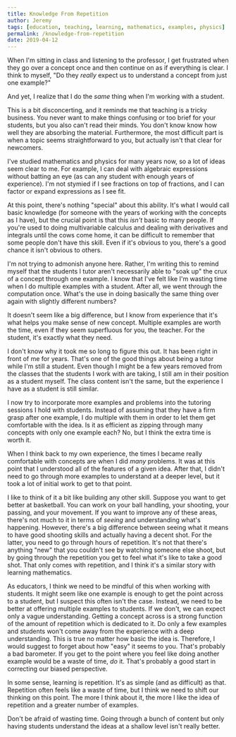 ```yaml
---
title: Knowledge From Repetition
author: Jeremy
tags: [education, teaching, learning, mathematics, examples, physics]
permalink: /knowledge-from-repetition
date: 2019-04-12
---
```


When I'm sitting in class and listening to the professor, I get frustrated when they go over a concept once and then continue on as if everything is clear. I think to myself, "Do they *really* expect us to understand a concept from just one example?"

And yet, I realize that I do the *same* thing when I'm working with a student.

This is a bit disconcerting, and it reminds me that teaching is a tricky business. You never want to make things confusing or too brief for your students, but you also can't read their minds. You don't know know how well they are absorbing the material.  Furthermore, the most difficult part is when a topic seems straightforward to you, but actually isn't that clear for newcomers.

I've studied mathematics and physics for many years now, so a lot of ideas seem clear to me. For example, I can deal with algebraic expressions without batting an eye (as can any student with enough years of experience). I'm not stymied if I see fractions on top of fractions, and I can factor or expand expressions as I see fit.

At this point, there's nothing "special" about this ability. It's what I would call basic knowledge (for someone with the years of working with the concepts as I have), but the crucial point is that this *isn't* basic to many people. If you're used to doing multivariable calculus and dealing with derivatives and integrals until the cows come home, it can be difficult to remember that some people don't have this skill. Even if it's obvious to you, there's a good chance it isn't obvious to others.

I'm not trying to admonish anyone here. Rather, I'm writing this to remind myself that the students I tutor aren't necessarily able to "soak up" the crux of a concept through one example. I know that I've felt like I'm wasting time when I do multiple examples with a student. After all, we went through the computation once. What's the use in doing basically the same thing over again with slightly different numbers?

It doesn't seem like a big difference, but I know from experience that it's what helps you make sense of new concept. Multiple examples are worth the time, even if they seem superfluous for you, the teacher. For the student, it's exactly what they need.

I don't know why it took me so long to figure this out. It has been right in front of me for years. That's one of the good things about being a tutor while I'm still a student. Even though I might be a few years removed from the classes that the students I work with are taking, I still am in their position as a student myself. The class content isn't the same, but the experience I have as a student is still similar.

I now try to incorporate more examples and problems into the tutoring sessions I hold with students. Instead of assuming that they have a firm grasp after one example, I do multiple with them in order to let them get comfortable with the idea. Is it as efficient as zipping through many concepts with only one example each? No, but I think the extra time is worth it.

When I think back to my own experience, the times I became really comfortable with concepts are when I did *many* problems. It was at this point that I understood all of the features of a given idea. After that, I didn't need to go through more examples to understand at a deeper level, but it took a lot of initial work to get to that point.

I like to think of it a bit like building any other skill. Suppose you want to get better at basketball. You can work on your ball handling, your shooting, your passing, and your movement. If you want to improve any of these areas, there's not much to it in terms of *seeing* and understanding what's happening. However, there's a big difference between seeing what it means to have good shooting skills and actually having a decent shot. For the latter, you need to go through hours of repetition. It's not that there's anything "new" that you couldn't see by watching someone else shoot, but by going through the repetition you get to feel what it's like to take a good shot. That only comes with repetition, and I think it's a similar story with learning mathematics.

As educators, I think we need to be mindful of this when working with students. It might seem like one example is enough to get the point across to a student, but I suspect this often isn't the case. Instead, we need to be better at offering multiple examples to students. If we don't, we can expect only a vague understanding. Getting a concept across is a strong function of the amount of repetition which is dedicated to it. Do only a few examples and students won't come away from the experience with a deep understanding. This is true no matter how basic the idea is. Therefore, I would suggest to forget about how "easy" it seems to you. That's probably a bad barometer. If you get to the point where you feel like doing another example would be a waste of time, *do* it. That's probably a good start in correcting our biased perspective.

In some sense, learning is repetition. It's as simple (and as difficult) as that. Repetition often feels like a waste of time, but I think we need to shift our thinking on this point. The more I think about it, the more I like the idea of repetition and a greater number of examples.

Don't be afraid of wasting time. Going through a bunch of content but only having students understand the ideas at a shallow level isn't really better.
